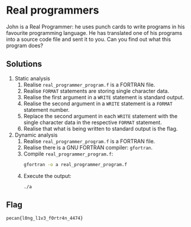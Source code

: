 # Real programmers
John is a Real Programmer: he uses punch cards to write programs in his favourite programming language. He has translated one of his programs into a source code file and sent it to you. Can you find out what this program does?

## Solutions
1. Static analysis
   1. Realise `real_programmer_program.f` is a FORTRAN file.
   2. Realise `FORMAT` statements are storing single character data.
   3. Realise the first argument in a `WRITE` statement is standard output.
   4. Realise the second argument in a `WRITE` statement is a `FORMAT` statement number.
   5. Replace the second argument in each `WRITE` statement with the single character data in the respective `FORMAT` statement.
   6. Realise that what is being written to standard output is the flag.
2. Dynamic analysis
   1. Realise `real_programmer_program.f` is a FORTRAN file.
   2. Realise there is a GNU FORTRAN compiler: `gfortran`.
   3. Compile `real_programmer_program.f`:
      ```bash
      gfortran -o a real_programmer_program.f
      ```
   4. Execute the output:
      ```
      ./a
      ```

## Flag
`pecan{l0ng_l1v3_f0rtr4n_4474}`